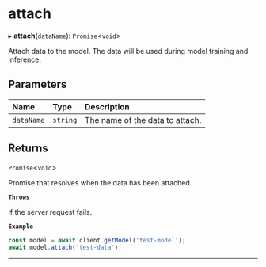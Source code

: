 # attach


▸ **attach**(`dataName`): `Promise`\<`void`\>

Attach data to the model.
The data will be used during model training and inference.

## Parameters

| Name | Type | Description |
| :------ | :------ | :------ |
| `dataName` | `string` | The name of the data to attach. |

## Returns

`Promise`\<`void`\>

Promise that resolves when the data has been attached.

**`Throws`**

If the server request fails.

**`Example`**

```typescript
const model = await client.getModel('test-model');
await model.attach('test-data');
```

___
